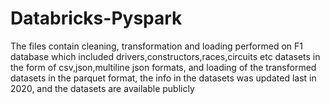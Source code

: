 # Databricks-Pyspark
The files contain cleaning, transformation and loading performed on F1 database which included drivers,constructors,races,circuits etc datasets in the form of csv,json,multiline json formats, and loading of the transformed datasets in the parquet format, the info in the datasets was updated last in 2020, and the datasets are available publicly
